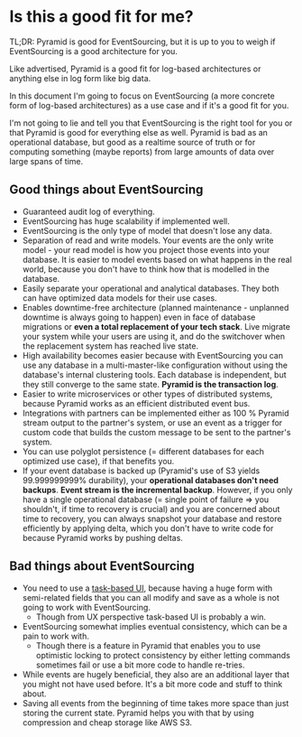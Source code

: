 Is this a good fit for me?
==========================

TL;DR: Pyramid is good for EventSourcing, but it is up to you to weigh if
EventSourcing is a good architecture for you.

Like advertised, Pyramid is a good fit for log-based architectures or anything
else in log form like big data.

In this document I'm going to focus on EventSourcing (a more concrete form of
log-based architectures) as a use case and if it's a good fit for you.

I'm not going to lie and tell you that EventSourcing is the right tool for you
or that Pyramid is good for everything else as well. Pyramid is bad as an
operational database, but good as a realtime source of truth or for computing
something (maybe reports) from large amounts of data over large spans of time.


Good things about EventSourcing
-------------------------------

- Guaranteed audit log of everything.
- EventSourcing has huge scalability if implemented well.
- EventSourcing is the only type of model that doesn't lose any data.
- Separation of read and write models. Your events are the only write model - your
  read model is how you project those events into your database. It is easier to
  model events based on what happens in the real world, because you don't have
  to think how that is modelled in the database.
- Easily separate your operational and analytical databases. They both can have
  optimized data models for their use cases.
- Enables downtime-free architecture (planned maintenance - unplanned downtime
  is always going to happen) even in face of database migrations or **even a total
  replacement of your tech stack**. Live migrate your system while your users are
  using it, and do the switchover when the replacement system has reached live state.
- High availability becomes easier because with EventSourcing you can use any
  database in a multi-master-like configuration without using the database's
  internal clustering tools. Each database is independent, but they still converge
  to the same state. **Pyramid is the transaction log**.
- Easier to write microservices or other types of distributed systems, because
  Pyramid works as an efficient distributed event bus.
- Integrations with partners can be implemented either as 100 % Pyramid stream
  output to the partner's system, or use an event as a trigger for custom code
  that builds the custom message to be sent to the partner's system.
- You can use polyglot persistence (= different databases for each optimized use
  case), if that benefits you.
- If your event database is backed up (Pyramid's use of S3 yields 99.999999999%
  durability), your **operational databases don't need backups**. **Event stream
  is the incremental backup**. However, if you only have a single operational
  database (= single point of failure => you shouldn't, if time to recovery is
  crucial) and you are concerned about time to recovery, you can always snapshot
  your database and restore efficiently by applying delta, which you don't have
  to write code for because Pyramid works by pushing deltas.


Bad things about EventSourcing
------------------------------

- You need to use a
  [task-based UI](https://image.slidesharecdn.com/psidi6-1209718520335063-8/95/patterns-for-distributed-systems-45-638.jpg),
  because having a huge form with semi-related fields that you can all modify
  and save as a whole is not going to work with EventSourcing.
	- Though from UX perspective task-based UI is probably a win.
- EventSourcing somewhat implies eventual consistency, which can be a pain to
  work with.
	- Though there is a feature in Pyramid that enables you to use optimistic
	locking to protect consistency by either letting commands sometimes fail or
	use a bit more code to handle re-tries.
- While events are hugely beneficial, they also are an additional layer that
  you might not have used before. It's a bit more code and stuff to think about.
- Saving all events from the beginning of time takes more space than just storing
  the current state. Pyramid helps you with that by using compression and cheap
  storage like AWS S3.
